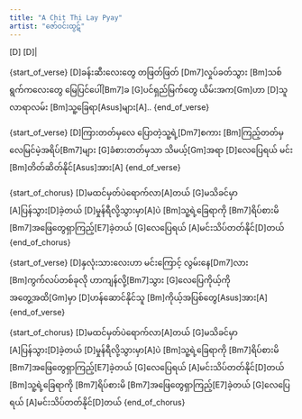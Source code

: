 ```yaml
---
title: "A Chit Thi Lay Pyay"
artist: "ဇော်ဝင်းထွဋ်"
---
```


[D] [D]|

{start_of_verse}
[D]ခန်းဆီးလေးတွေ တဖြတ်ဖြတ် [Dm7]လှုပ်ခတ်သွား
[Bm]သစ်ရွက်ကလေးတွေ မြေပြင်ပေါ်[Bm7]ခ
[G]ပင်ရှည်မြက်တွေ ယိမ်းအက[Gm]ဟာ
[D]သူလာရာလမ်း [Bm]သူ့ခြေရာ[Asus]များ[A]..
{end_of_verse}

{start_of_verse}
[D]ကြားတတ်မှလေ ပြောတဲ့သူ့ရဲ့[Dm7]စကား
[Bm]ကြည့်တတ်မှလေမြင်မဲ့အရိပ်[Bm7]များ
[G]ခံစားတတ်မှသာ သိမယ့်[Gm]အရာ
[D]လေပြေရယ် မင်း [Bm]တိတ်ဆိတ်နိုင်[Asus]အား[A]
{end_of_verse}

{start_of_chorus}
[D]မထင်မှတ်ပဲရောက်လာ[A]တယ်
[G]မသိခင်မှာ [A]ပြန်သွား[D]ခဲ့တယ်
[D]မှုန်ရီလို့သွားမှာ[A]ပဲ
[Bm]သူ့ရဲ့ခြေရာကို [Bm7]ရိပ်စားမိ
[Bm7]အဖြေတွေရှာကြည့်[E7]ခဲ့တယ်
[G]လေပြေရယ် [A]မင်းသိပ်တတ်နိုင်[D]တယ်
{end_of_chorus}

{start_of_verse}
[D]နှလုံးသားလေးဟာ မင်းကြောင့် လွမ်းနေ[Dm7]လား
[Bm]ကွက်လပ်တစ်ခုလို ဟာကျန်လို့[Bm7]သွား
[G]လေပြေကိုယ့်ကို အတွေ့အထိ[Gm]မှာ
[D]ဟန်ဆောင်နိုင်သူ [Bm]ကိုယ့်အပြစ်တွေ[Asus]အား[A]
{end_of_verse}

{start_of_chorus}
[D]မထင်မှတ်ပဲရောက်လာ[A]တယ်
[G]မသိခင်မှာ [A]ပြန်သွား[D]ခဲ့တယ်
[D]မှုန်ရီလို့သွားမှာ[A]ပဲ
[Bm]သူ့ရဲ့ခြေရာကို [Bm7]ရိပ်စားမိ
[Bm7]အဖြေတွေရှာကြည့်[E7]ခဲ့တယ်
[G]လေပြေရယ် [A]မင်းသိပ်တတ်နိုင်[D]တယ်
[Bm]သူ့ရဲ့ခြေရာကို [Bm7]ရိပ်စားမိ
[Bm7]အဖြေတွေရှာကြည့်[E7]ခဲ့တယ်
[G]လေပြေရယ် [A]မင်းသိပ်တတ်နိုင်[D]တယ်
{end_of_chorus}
